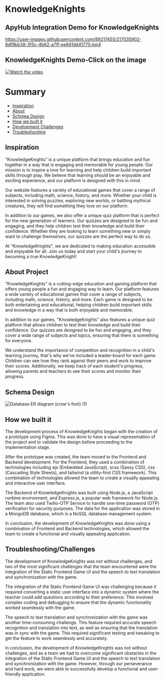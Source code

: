 # KnowledgeKnights

## ApyHub Integration Demo for KnowledgeKnights



https://user-images.githubusercontent.com/89217455/217035902-8df9bb38-3f5c-4b62-a7ff-ee841dd41770.mp4

## KnowledgeKnights Demo-Click on the image

[![Watch the video](https://img.youtube.com/vi/JSOdouqePMY/maxresdefault.jpg)](https://youtu.be/JSOdouqePMY)

# Summary

- [Inspiration](#inspiration)
- [About](#about-project)
- [Schmea Design](#architecture)
- [How we built it](#how-we-built-it)
- [Development Challenges](#development-challenges)
- [Troubleshooting](#troubleshooting)

## Inspiration

"KnowledgeKnights" is a unique platform that brings education and fun together in a way that is engaging and memorable for young people. Our mission is to inspire a love for learning and help children build important skills through play. We believe that learning should be an enjoyable and exciting experience, and our platform is designed with this in mind.

Our website features a variety of educational games that cover a range of subjects, including math, science, history, and more. Whether your child is interested in solving puzzles, exploring new worlds, or battling mythical creatures, they will find something they love on our platform.

In addition to our games, we also offer a unique quiz platform that is perfect for the new generation of learners. Our quizzes are designed to be fun and engaging, and they help children test their knowledge and build their confidence. Whether they are looking to learn something new or simply want to challenge themselves, our quizzes are the perfect way to do so.

At "KnowledgeKnights", we are dedicated to making education accessible and enjoyable for all. Join us today and start your child's journey to becoming a true KnowledgeKnight!

## About Project

"KnowledgeKnights" is a cutting-edge education and gaming platform that offers young people a fun and engaging way to learn. Our platform features a wide variety of educational games that cover a range of subjects, including math, science, history, and more. Each game is designed to be both entertaining and educational, helping children build important skills and knowledge in a way that is both enjoyable and memorable.

In addition to our games, "KnowledgeKnights" also features a unique quiz platform that allows children to test their knowledge and build their confidence. Our quizzes are designed to be fun and engaging, and they cover a wide range of subjects and topics, ensuring that there is something for everyone.

We understand the importance of competition and recognition in a child's learning journey, that's why we've included a leader-board for each game. Children can see how they rank against their peers and work to improve their scores. Additionally, we keep track of each student's progress, allowing parents and teachers to see their scores and monitor their progress.

<a id='architecture' />


## Schema Design

![Database ER diagram (crow's foot) (1)](https://user-images.githubusercontent.com/89217455/216804838-a6f3ce5a-5668-4b78-be1b-d0d5ad0c9aa4.png)


## How we built it

The development process of KnowledgeKnights began with the creation of a prototype using Figma. This was done to have a visual representation of the project and to validate the design before proceeding to the implementation stage.

After the prototype was created, the team moved to the Frontend and Backend development. For the Frontend, they used a combination of technologies including ejs (Embedded JavaScript), scss (Sassy CSS), css (Cascading Style Sheets), and tailwind (a utility-first CSS framework). This combination of technologies allowed the team to create a visually appealing and interactive user interface.

The Backend of KnowledgeKnights was built using Node.js, a JavaScript runtime environment, and Express.js, a popular web framework for Node.js. The team also used Twilio-OTP Service to handle one-time password (OTP) verification for security purposes. The data for the application was stored in a MongoDB database, which is a NoSQL database management system.

In conclusion, the development of KnowledgeKnights was done using a combination of Frontend and Backend technologies, which allowed the team to create a functional and visually appealing application.


## Troubleshooting/Challenges

The development of KnowledgeKnights was not without challenges, and two of the most significant challenges that the team encountered were the integration of the Static Frontend Game UI and the speech to text translation and synchronization with the game.

The integration of the Static Frontend Game UI was challenging because it required converting a static user interface into a dynamic system where the teacher could add questions according to their preference. This involved complex coding and debugging to ensure that the dynamic functionality worked seamlessly with the game.

The speech to text translation and synchronization with the game was another time-consuming challenge. This feature required accurate speech recognition and translation into text, as well as ensuring that the translation was in sync with the game. This required significant testing and tweaking to get the feature to work seamlessly and accurately.

In conclusion, the development of KnowledgeKnights was not without challenges, and as a team we had to overcome significant obstacles in the integration of the Static Frontend Game UI and the speech to text translation and synchronization with the game. However, through our perseverance and hard work, we were able to successfully develop a functional and user-friendly application.




